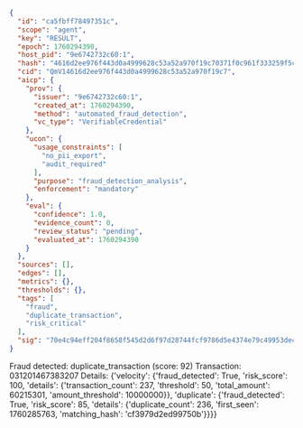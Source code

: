```json
{
  "id": "ca5fbff78497351c",
  "scope": "agent",
  "key": "RESULT",
  "epoch": 1760294390,
  "host_pid": "9e6742732c60:1",
  "hash": "4616d2ee976f443d0a4999628c53a52a970f19c70371f0c961f333259f5c6472",
  "cid": "QmV14616d2ee976f443d0a4999628c53a52a970f19c7",
  "aicp": {
    "prov": {
      "issuer": "9e6742732c60:1",
      "created_at": 1760294390,
      "method": "automated_fraud_detection",
      "vc_type": "VerifiableCredential"
    },
    "ucon": {
      "usage_constraints": [
        "no_pii_export",
        "audit_required"
      ],
      "purpose": "fraud_detection_analysis",
      "enforcement": "mandatory"
    },
    "eval": {
      "confidence": 1.0,
      "evidence_count": 0,
      "review_status": "pending",
      "evaluated_at": 1760294390
    }
  },
  "sources": [],
  "edges": [],
  "metrics": {},
  "thresholds": {},
  "tags": [
    "fraud",
    "duplicate_transaction",
    "risk_critical"
  ],
  "sig": "70e4c94eff204f8658f545d2d6f97d28744fcf9786d5e4374e79c49953dec69e"
}
```

Fraud detected: duplicate_transaction (score: 92)
Transaction: 031201467383207
Details: {'velocity': {'fraud_detected': True, 'risk_score': 100, 'details': {'transaction_count': 237, 'threshold': 50, 'total_amount': 60215301, 'amount_threshold': 10000000}}, 'duplicate': {'fraud_detected': True, 'risk_score': 85, 'details': {'duplicate_count': 236, 'first_seen': 1760285763, 'matching_hash': 'cf3979d2ed99750b'}}}}